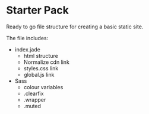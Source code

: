 # Starter Pack
Ready to go file structure for creating a basic static site.

The file includes:

- index.jade
  - html structure
  - Normalize cdn link
  - styles.css link
  - global.js link
- Sass
  - colour variables
  - .clearfix
  - .wrapper
  - .muted
